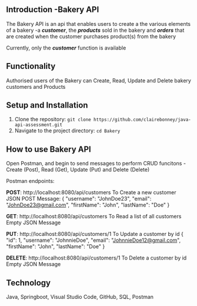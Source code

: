 
## **Introduction -Bakery API**
The Bakery API is an api that enables users to create a the various elements of a bakery -a **_customer_**, the **_products_** sold in the bakery and **_orders_** that are created when the customer purchases product(s) from the bakery

Currently, only the **_customer_** function is available

## **Functionality**
Authorised users of the Bakery can Create, Read, Update and Delete bakery customers and Products

## **Setup and Installation**
1. Clone the repository: `git clone https://github.com/clairebonney/java-api-assessment.git`
2. Navigate to the project directory: `cd Bakery`

## **How to use Bakery API**
Open Postman, and begin to send messages to perform CRUD funcitons -Create (Post), Read (Get), Update (Put) and Delete (Delete)

Postman endpoints:

**POST**: http://localhost:8080/api/customers To Create a new customer
JSON POST Message:
{
    "username": "JohnDoe23",
    "email": "JohnDoe23@gmail.com",
    "firstName": "John",
    "lastName": "Doe"
}

**GET**: http://localhost:8080/api/customers To Read a list of all customers
Empty JSON Message


**PUT**: http://localhost:8080/api/customers/1 To Update a customer by id
{
    "id": 1,
    "username": "JohnnieDoe",
    "email": "JohnnieDoe12@gmail.com",
    "firstName": "John",
    "lastName": "Doe"
}

**DELETE**: http://localhost:8080/api/customers/1 To Delete a customer by id
Empty JSON Message

## **Technology**
Java, Springboot, Visual Studio Code, GitHub, SQL, Postman

